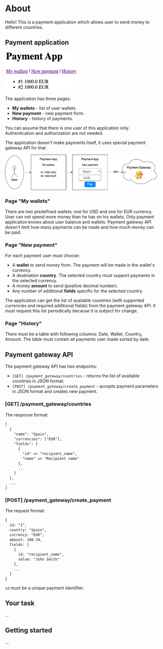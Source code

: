 # About

Hello! This is a payment application which allows user to send money to different countries.

## Payment application

![My wallets](/public/readme/MyWalletsPage.png)

The application has three pages:

- **My wallets** - list of user wallets.
- **New payment** - new payment form.
- **History** - history of payments.

You can assume that there is one user of this application only. Authentication and authorization are not needed.

The application doesn't make payments itself, it uses special payment gateway API for that.

![My wallets](/public/readme/PaymentFlow.png)

### Page "My wallets"

There are two predefined wallets: one for USD and one for EUR currency.
User can not spend more money than he has on his wallets.
Only payment application knows about user balance and wallets.
Payment gateway API doesn't limit how many payments can be made and how much money can be paid.

### Page "New payment"

For each payment user must choose:

- A **wallet** to send money from. The payment will be made in the wallet's currency.
- A destination **country**. The selected country must support payments in the selected currency.
- A money **amount** to send (positive decimal number).
- Any number of additional **fields** specific for the selected country.

The application can get the list of available countries (with supported currencies and required additional fields) from the payment gateway API. It must request this list periodically because it is subject for change.

### Page "History"

There must be a table with following columns: Date, Wallet, Country, Amount. The table must contain all payments user made sorted by date.

## Payment gateway API

The payment gateway API has two endpoints:

- `[GET] /payment_gateway/countries` - returns the list of available countries in JSON format.
- `[POST] /payment_gateway/create_payment` - accepts payment parameters in JSON format and creates new payment.

### [GET] /payment_gateway/countries

The response format:
```
[
  {
    "name": "Spain",
    "currencies": ["EUR"],
    "fields": [
      {
        "id" => "recipient_name",
        "name" => "Recipient name"
      },
      ...
    ]
  },
  ...
]
```

### [POST] /payment_gateway/create_payment

The request format:
```
{
  id: "1",
  country: "Spain",
  currency: "EUR",
  amount: 100.34,
  fields: [
    {
      id: "recipient_name",
      value: "John Smith"
    },
    ...
  ]
}
```
`id` must be a unique payment identifier.

## Your task

...

## Getting started

...
